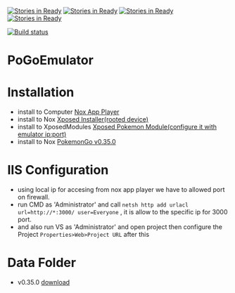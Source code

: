 [![Stories in Ready](https://badge.waffle.io/msx752/PoGoEmulator.png?label=ready&title=Ready)](https://waffle.io/msx752/PoGoEmulator?utm_source=badge) 
[![Stories in Ready](https://badge.waffle.io/msx752/PoGoEmulator.svg?label=Backlog&title=Backlog)](http://waffle.io/msx752/PoGoEmulator) 
[![Stories in Ready](https://badge.waffle.io/msx752/PoGoEmulator.svg?label=in%20progress&title=In%20Progress)](http://waffle.io/msx752/PoGoEmulator)
[![Stories in Ready](https://badge.waffle.io/msx752/PoGoEmulator.svg?label=done&title=Done)](http://waffle.io/msx752/PoGoEmulator)

[![Build status](https://ci.appveyor.com/api/projects/status/8ox68bhw59uy1fkd/branch/master?svg=true)](https://ci.appveyor.com/project/msx752/pogoemulator/branch/master) 

# PoGoEmulator

# Installation
- install to Computer [Nox App Player](https://www.bignox.com/blog/category/releasenote/)
- install to Nox [Xposed Installer(rooted device)](http://repo.xposed.info/module/de.robv.android.xposed.installer)
- install to XposedModules [Xposed Pokemon Module(configure it with emulator ip:port)](http://repo.xposed.info/module/com.vivek.xposedpokemon)
- install to Nox [PokemonGo v0.35.0](http://www.apkmirror.com/apk/niantic-inc/pokemon-go/pokemon-go-0-35-0-release/pokemon-go-0-35-0-android-apk-download/)


# IIS Configuration
- using local ip for accesing from nox app player we have to allowed port on firewall.
- run CMD  as 'Administrator' and call `netsh http add urlacl url=http://*:3000/ user=Everyone` , it is allow to the specific ip for 3000 port.
- and also run VS as 'Administrator' and open project then configure the Project `Properties>Web>Project URL` after this


# Data Folder
- v0.35.0 [download](https://mega.nz/#!aEBGmZ7b!EwSmPmyJxcO0PYUYzuk5Suy3s8j-V99yvz0oMTtEmnI)
